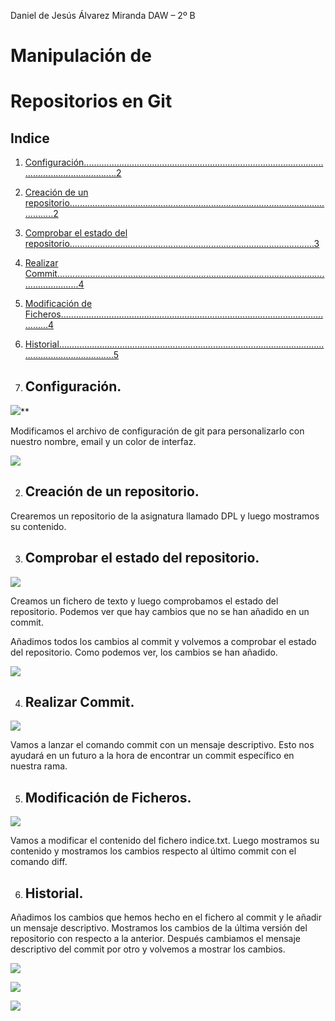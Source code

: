 ﻿Daniel de Jesús Álvarez Miranda DAW – 2º B

# Manipulación de

# Repositorios en Git

## Indice

1. [Configuración...................................................................................................................................2](#_page1_x56.70_y110.45)
1. [Creación de un repositorio................................................................................................................2](#_page1_x56.70_y370.90)
1. [Comprobar el estado del repositorio.................................................................................................3](#_page2_x56.70_y119.50)
1. [Realizar Commit...............................................................................................................................4](#_page3_x56.70_y119.50)
1. [Modificación de Ficheros.................................................................................................................4](#_page3_x56.70_y396.40)
6. [Historial............................................................................................................................................5](#_page4_x56.70_y96.65)


1. ## Configuración.

![](01.jpeg)**

Modificamos el archivo de configuración de git para personalizarlo con nuestro nombre, email y un color de interfaz.

![](02.jpeg)

2. ## Creación de un repositorio.

Crearemos un repositorio de la asignatura llamado DPL y luego mostramos su contenido.

3. ## Comprobar el estado del repositorio.

![](03.jpeg)

Creamos un fichero de texto y luego comprobamos el estado del repositorio. Podemos ver que hay cambios que no se han añadido en un commit.

Añadimos todos los cambios al commit y volvemos a comprobar el estado del repositorio. Como podemos ver, los cambios se han añadido.

![](04.jpeg)

4. ## Realizar Commit.

![](05.jpeg)

Vamos a lanzar el comando commit con un mensaje descriptivo. Esto nos ayudará en un futuro a la hora de encontrar un commit específico en nuestra rama.

5. ## Modificación de Ficheros.

![](06.jpeg)

Vamos a modificar el contenido del fichero indice.txt. Luego mostramos su contenido y mostramos los cambios respecto al último commit con el comando diff.

6. ## Historial.

Añadimos los cambios que hemos hecho en el fichero al commit y le añadir un mensaje descriptivo. Mostramos los cambios de la última versión del repositorio con respecto a la anterior. Después cambiamos el mensaje descriptivo del commit por otro y volvemos a mostrar los cambios.

![](07.jpeg)

![](08.jpeg)

![](09.jpeg)
